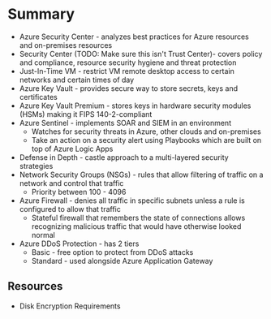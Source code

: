 # Summary

- Azure Security Center - analyzes best practices for Azure resources and on-premises resources
- Security Center  (TODO: Make sure this isn't Trust Center)- covers policy and compliance, resource security hygiene and threat protection
- Just-In-Time VM - restrict VM remote desktop access to certain networks and certain times of day
- Azure Key Vault - provides secure way to store secrets, keys and certificates
- Azure Key Vault Premium - stores keys in hardware security modules (HSMs) making it FIPS 140-2-compliant
- Azure Sentinel - implements SOAR and SIEM in an environment
	- Watches for security threats in Azure, other clouds and on-premises
	- Take an action on a security alert using Playbooks which are built on top of Azure Logic Apps
- Defense in Depth - castle approach to a multi-layered security strategies
- Network Security Groups (NSGs) - rules that allow filtering of traffic on a network and control that traffic
	- Priority between 100 - 4096
- Azure Firewall - denies all traffic in specific subnets unless a rule is configured to allow that traffic
	- Stateful firewall that remembers the state of connections allows recognizing malicious traffic that would have otherwise looked normal
- Azure DDoS Protection - has 2 tiers
	- Basic - free option to protect from DDoS attacks
	- Standard - used alongside Azure Application Gateway

## Resources

- Disk Encryption Requirements